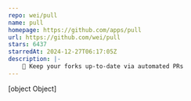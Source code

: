 ```yaml
---
repo: wei/pull
name: pull
homepage: https://github.com/apps/pull
url: https://github.com/wei/pull
stars: 6437
starredAt: 2024-12-27T06:17:05Z
description: |-
    🤖 Keep your forks up-to-date via automated PRs
---
```


[object Object]
